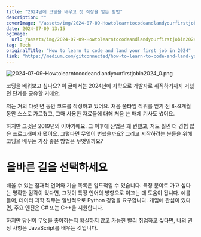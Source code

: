 ```yaml
---
title: "2024년에 코딩을 배우고 첫 직장을 얻는 방법"
description: ""
coverImage: "/assets/img/2024-07-09-Howtolearntocodeandlandyourfirstjobin2024_0.png"
date: 2024-07-09 13:15
ogImage:
  url: /assets/img/2024-07-09-Howtolearntocodeandlandyourfirstjobin2024_0.png
tag: Tech
originalTitle: "How to learn to code and land your first job in 2024"
link: "https://medium.com/gitconnected/how-to-learn-to-code-and-land-your-first-job-in-2024-81673774788a"
---
```


![2024-07-09-Howtolearntocodeandlandyourfirstjobin2024_0.png](/assets/img/2024-07-09-Howtolearntocodeandlandyourfirstjobin2024_0.png)

코딩을 배워보고 싶나요? 이 글에서는 2024년에 자학으로 개발자로 취직하기까지 거쳤던 단계를 공유할 거에요.

저는 거의 다섯 년 동안 코드를 작성하고 있어요. 처음 풀타임 직위를 얻기 전 8~9개월 동안 스스로 가르쳤고, 그때 사용한 자료들에 대해 처음 쓴 매체 기사도 썼어요.

하지만 그것은 2019년의 이야기에요. 그 이후에 산업은 꽤 변했고, 저도 훨씬 더 경험 많은 프로그래머가 됐어요. 그렇다면 무엇이 변했을까요? 그리고 시작하려는 분들을 위해 코딩을 배우는 가장 좋은 방법은 무엇일까요?

<div class="content-ad"></div>

# 올바른 길을 선택하세요

배울 수 있는 잠재적 언어와 기술 목록은 압도적일 수 있습니다. 특정 분야로 가고 싶다는 명확한 감각이 있다면, 그것이 특정 언어의 방향으로 이끄는 데 도움이 됩니다. 예를 들어, 데이터 과학 직무는 일반적으로 Python 경험을 요구합니다. 게임에 관심이 있다면, 주요 엔진은 C# 또는 C++을 지원합니다.

하지만 당신이 무엇을 좋아하는지 확실하지 않고 가능한 빨리 취업하고 싶다면, 나의 권장 사항은 JavaScript를 배우는 것입니다.
